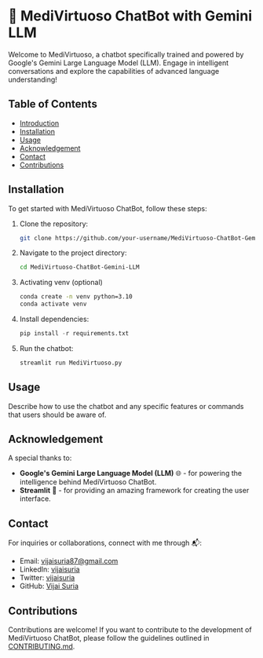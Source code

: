 # 🤖 MediVirtuoso ChatBot with Gemini LLM

Welcome to MediVirtuoso, a chatbot specifically trained and powered by Google's Gemini Large Language Model (LLM). Engage in intelligent conversations and explore the capabilities of advanced language understanding!

## Table of Contents

- [Introduction](#🤖-medivirtuoso-chatbot-with-gemini-llm)
- [Installation](#installation)
- [Usage](#usage)
- [Acknowledgement](#acknowledgement)
- [Contact](#contact)
- [Contributions](#contributions)

## Installation

To get started with MediVirtuoso ChatBot, follow these steps:

1. Clone the repository:

    ```bash
    git clone https://github.com/your-username/MediVirtuoso-ChatBot-Gemini-LLM.git
    ```

2. Navigate to the project directory:

    ```bash
    cd MediVirtuoso-ChatBot-Gemini-LLM
    ```

3. Activating venv (optional) 

    ```bash
    conda create -n venv python=3.10
    conda activate venv
    ```

4. Install dependencies:

    ```python
    pip install -r requirements.txt
    ```

5. Run the chatbot:

    ```bash
    streamlit run MediVirtuoso.py
    ```

## Usage

Describe how to use the chatbot and any specific features or commands that users should be aware of.

## Acknowledgement

A special thanks to:

- **Google's Gemini Large Language Model (LLM)** 🌐 - for powering the intelligence behind MediVirtuoso ChatBot.
- **Streamlit** 🚀 - for providing an amazing framework for creating the user interface.



## Contact

For inquiries or collaborations, connect with me through 📬:

- Email: [vijaisuria87@gmail.com](mailto:vijaisuria87@gmail.com)
- LinkedIn: [vijaisuria](https://www.linkedin.com/in/vijaisuria/)
- Twitter: [vijaisuria](https://twitter.com/vijaisuria)
- GitHub: [Vijai Suria](https://github.com/vijaisuria)

## Contributions

Contributions are welcome! If you want to contribute to the development of MediVirtuoso ChatBot, please follow the guidelines outlined in [CONTRIBUTING.md](CONTRIBUTING.md).





